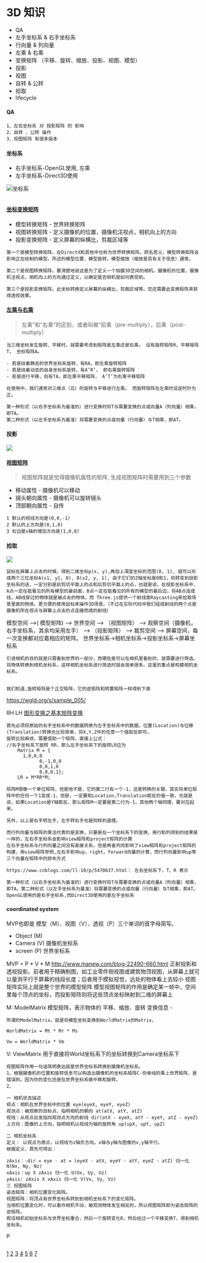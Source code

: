 # 3D 知识

- QA
- 左手坐标系 & 右手坐标系
- 行向量 & 列向量
- 左乘 & 右乘
- 变换矩阵 （平移、旋转、缩放、投影、视图、模型）
- 投影
- 视图
- 自转 & 公转
- 拾取 
- lifecycle

#### QA
```
1、左右坐标系 对 投影矩阵 的 影响
2、自转 、公转 操作
3、视图矩阵 有很多版本
```

#### 坐标系
- 右手坐标系-OpenGL使用, 左乘
- 左手坐标系-Direct3D使用

![坐标系](../20161108220734667.jpg)

```

```

#### [坐标变换矩阵](https://wgld.org/d/webgl/w013.html)
- 模型转换矩阵 - 世界转换矩阵
- 视图转换矩阵 - 定义摄像机的位置，摄像机注视点，相机向上的方向
- 投影变换矩阵 - 定义屏幕的纵横比，剪裁区域等
```
第一个是模型转换矩阵，在DirectX和其他中也称为世界转换矩阵。顾名思义，模型转换矩阵会影响正在绘制的模型。所述的模型位置，模型旋转，模型缩放（缩放是具有关于信息）通常。

第二个是视图转换矩阵。要清楚地说这是为了定义一个拍摄3D空间的相机。摄像机的位置，摄像机注视点，相机向上的方向通过定义，以确定是否相机是如何表现到。

第三个是投影变换矩阵。此坐标转换定义屏幕的纵横比，剪裁区域等。您还需要此变换矩阵来获得透视效果。
```


#### [左乘与右乘](https://blog.csdn.net/miaomiaoyuan/article/details/54973363)
> 左乘”和“右乘”的区别，或者叫做“前乘（pre-multiply），后乘（post-multiply）
```
当三维坐标发生旋转、平移时，就需要考虑到矩阵是左乘还是右乘。 设有旋转矩阵R，平移矩阵T， 坐标矩阵A。

- 若是绕着静态的世界坐标系旋转，有RA，即左乘旋转矩阵 
- 若是绕着动态的自身坐标系旋转，有A’R’， 即右乘旋转矩阵 
- 若是进行平移，则有TA，即左乘平移矩阵， A’T’为右乘平移矩阵

在使用中，我们通常对三维点（云）的旋转与平移进行左乘。 而旋转矩阵在左乘时设逆时针为正。 

第一种形式（以右手坐标系为基准的）进行变换时将T与需要变换的点或向量A（列向量）相乘，即TA。
第二种形式（以左手坐标系为基准）将需要变换的点或向量（行向量）与T相乘，即AT。
```


#### 投影

![](../fig1_category.jpg)


#### [视图矩阵](https://www.web-tinker.com/article/20177.html)
> 视图矩阵就是觉得摄像机属性的矩阵, 生成视图矩阵时需要用到三个参数

- 移动属性 - 摄像机可以移动
- 镜头朝向属性 - 摄像机可以旋转镜头
- 顶部朝向属性 - 自传

```
1 默认的视线方向是(0,0,-1)
2 默认的上方向是(0,1,0)
3 右边是x轴的增加方向是(1,0,0)
```

#### 拾取
![](../ray.png)
```
鼠标在屏幕上点击的时候，得到二维坐标p(x, y),再加上深度坐标的范围(0, 1), 就可以形成两个三位坐标A(x1, y1, 0), B(x2, y, 1), 由于它们的Z轴坐标是0和1，则转变到投影坐标系的话，一定分别是前剪切平面上的点和后剪切平面上的点，也就是说，在投影坐标系中，A点一定在能看见的所有模型的最前面，B点一定在能看见的所有的模型的最后边，将AB点连成线，AB线穿过的物体就是被点击的物体。而 Three.js提供一个射线类Raycasting来拾取场景里面的物体。更方便的使用鼠标来操作3D场景。（不过在实际代码中我们组成射线的两个点是摄像机所在视点与屏幕上点击的点连接而成的射线）
```

模型空间 –>( 模型矩阵) –> 世界空间 –> （视图矩阵） –> 观察空间（摄像机，右手坐标系，其余均采用左手） –> （投影矩阵） –> 裁剪空间 –> 屏幕空间，每一次变换都对应着相应的矩阵。
世界坐标系->相机坐标系->投影坐标系->屏幕坐标系
```
引进相机的目的就是只需看到世界的一部分，而哪些是可以在相机里看到的，就需要进行筛选。将物体转换到相机坐标系，这样相机坐标系进行筛选时就会简单很多。这里的重点是构建相机坐标系。


我们知道,旋转矩阵是个正交矩阵，它的逆矩阵和转置矩阵一样得到下面
```

https://wgld.org/s/sample_005/

RH
LH
[图形变换之基本矩阵变换](https://www.cnblogs.com/ll-10/p/5470637.html)
```
首先必须将原始的右手坐标系中的数据转换为左手坐标系中的数据，位置(Location)与位移(Translation)转换也比较简单，将X,Y,Z中的任意一个值取反即可。
旋转比较麻烦，需要借助一个矩阵，直接上公式：
//右手坐标系下旋转 RR，那么左手坐标系下的旋转LR应为
	Matrix M = {
      1,0,0,0
			0,-1,0,0
			0,0,1,0
			0,0,0,1};
	LR = M*RR*M;

矩阵M很像一个单位矩阵，但是他不是，它的第二行有一个-1，这是转换的关键，其实将单位矩阵中的任何一个1变成-1，但是，一定要和Location,Translation取反的值一致，也就是说，如果Location是Y轴取反，那么矩阵M一定要是第二行为-1，其他两个轴同理，要对应起来。

另外，以上是右手转左手，左手转右手也是同样的道理。

而行列向量与矩阵的乘法代表的是变换，只要是在一个坐标系下的变换，用行和列得到的结果是一样的，左右手坐标系会影响view矩阵和project矩阵的计算
左右手坐标系与行列向量之间没有直接关系，但是两者共同影响了view矩阵和project矩阵的构建，用view矩阵举例,左右手影响up，right，forward向量的计算，而行列向量影响up等三个向量在矩阵中的排布方式

https://www.cnblogs.com/ll-10/p/5470637.html： 左右坐标系下，T、R 表示

第一种形式（以右手坐标系为基准的）进行变换时将T与需要变换的点或向量A（列向量）相乘，即TA。第二种形式（以左手坐标系为基准）将需要变换的点或向量（行向量）与T相乘，即AT。
OpenGL使用的是右手坐标系,而Direct3D使用的是左手坐标系
```

#### coordinated system
MVP也即是 模型（M）、视图（V）、透视（P）三个单词的首字母简写。

- Object (M)
- Camera (V) 摄像机坐标系
- screen (P) 世界坐标系

MVP = P * V * M
http://www.manew.com/blog-22490-660.html
正射投影和透视投影。前者用于精确制图，如工业零件侧视图或建筑物顶视图，从屏幕上就可以量测平行于屏幕的线段长度；后者用于模拟视觉，远处的物体看上去较小
视图矩阵实际上就是整个世界的模型矩阵
模型视图矩阵的作用是确定某一帧中，空间里每个顶点的坐标，而投影矩阵则将这些顶点坐标映射到二维的屏幕上

M: ModelMatrix 模型矩阵，表示物体的 平移、缩放、旋转 变换信息 - 
```
所谓的ModelMatrix，就是将模型坐标变换到WorldMatrix的Matrix，

WorldMatrix = Mt * Mr * Ms

Vw = WorldMatrix * Vm
```
V: ViewMatrix 用于直接将World坐标系下的坐标转换到Camera坐标系下
```
视图矩阵作用一句话简明表达就是世界坐标系转换到摄像机坐标系。
1、根据摄像机的位置和旋转信息可以构造出摄像机的坐标系矩阵C-你单纯的乘上世界矩阵，是错误的。因为你的变化还是在世界坐标系做平移和旋转。
2、

一 相机状态描述
视点：相机在世界坐标中的位置 eye(eyeX, eyeY, eyeZ)
观测点：被观察的目标点，指明相机的朝向 at(atX, atY, atZ)
视线：从视点出发指向观测点方向的射线 dir(atX - eyeX, atY - eyeY, atZ - eyeZ)
上方向：图像的上方向，指明相机以视线为轴的旋转角 up(upX, upY, upZ)

二 相机坐标系
定义： 以视点为原点，以视线为z轴负方向，x轴与y轴与图像的x,y轴平行。
根据定义，首先可得出：

zAxis：-dir = eye - at = (eyeX - atX, eyeY - atY, eyeZ - atZ) 归一化 N(Nx, Ny, Nz)
xAxis：up X zAxis 归一化 U(Ux, Uy, Uz)
yAxis: zAxis X xAxis 归一化 V(Vx, Vy, Vz)
三 视图矩阵
姿态矩阵：相机位置变化矩阵。
视图矩阵：将顶点有世界坐标系转到到相机坐标系下的变化矩阵。
当相机位置变化时，可以看作相机不动，被观测物体发生相反的，所以视图矩阵即为姿态矩阵的逆矩阵。
假设相机初始坐标系与世界坐标重合，然后一个旋转变化R，然后经过一个平移变换T，得到相机坐标系。
```
P
```
```

[1](https://blog.csdn.net/u012419410/article/details/41980895)
[2](https://blog.csdn.net/xufeng0991/article/details/75949931)
[3](https://blog.csdn.net/zb1165048017/article/details/71104241)
[4](https://www.cnblogs.com/wbaoqing/p/5422974.html)
[5](https://www.cnblogs.com/ll-10/p/5470637.html)
[6](http://www.cnblogs.com/shanhaobo/articles/1065380.html)
[7](https://www.cnblogs.com/edwardloveyou/p/8120533.html)